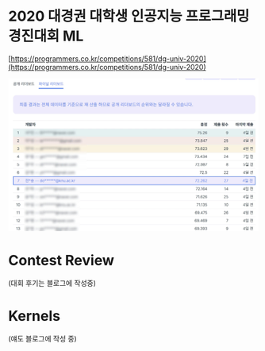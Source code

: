 # 2020 대경권 대학생 인공지능 프로그래밍 경진대회 ML

[https://programmers.co.kr/competitions/581/dg-univ-2020](https://programmers.co.kr/competitions/581/dg-univ-2020)

![](scoreboard_final_blurred.jpg)

# Contest Review

(대회 후기는 블로그에 작성중)

# Kernels

(얘도 블로그에 작성 중)
